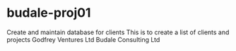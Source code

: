 # budale-proj01
Create and maintain database for clients
This is to create a list of clients and projects
Godfrey Ventures Ltd
Budale Consulting Ltd
